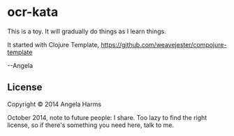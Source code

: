 # ocr-kata

This is a toy. It will gradually do things as I learn things. 

It started with Clojure Template, https://github.com/weavejester/compojure-template

--Angela


## License

Copyright © 2014 Angela Harms

October 2014, note to future people: 
I share. Too lazy to find the right license, so if there's something you need here, talk to me.
